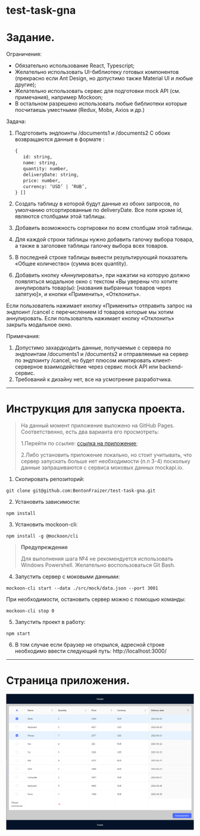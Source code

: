 # test-task-gna

# Задание.

Ограничения:

- Обязательно использование React, Typescript;
- Желательно использовать UI-библиотеку готовых компонентов (прекрасно если Ant Design, но допустимо также Material UI и любые другие);
- Желательно использовать сервис для подготовки mock API (см. примечания), например Mockoon;
- В остальном разрешено использовать любые библиотеки которые посчитаешь уместными (Redux, Mobx, Axios и др.)

Задача:

1. Подготовить эндпоинты /documents1 и /documents2
   С обоих возвращаются данные в формате :

   ```
   {
      id: string,
      name: string,
      quantity: number,
      deliveryDate: string,
      price: number,
      currency: ‘USD’ | ‘RUB’,
   } []
   ```

2. Создать таблицу в которой будут данные из обоих запросов, по умолчанию отсортированные по deliveryDate.
   Все поля кроме id, являются столбцами этой таблицы.

3. Добавить возможность сортировки по всем столбцам этой таблицы.

4. Для каждой строки таблицы нужно добавить галочку выбора товара, а также в заголовке таблицы галочку выбора всех товаров.

5. В последней строке таблицы вывести результирующий показатель «Общее количество» (сумма всех quantity).

6. Добавить кнопку «Аннулировать», при нажатии на которую должно появляться модальное окно с текстом
   «Вы уверены что хотите аннулировать товар(ы): [названия выбранных товаров через запятую]»,
   и кнопки «Применить», «Отклонить».

Если пользователь нажимает кнопку «Применить» отправить запрос на эндпоинт /cancel с перечислением id товаров которые мы хотим аннулировать.
Если пользователь нажимает кнопку «Отклонить» закрыть модальное окно.

Примечания:

1. Допустимо захардкодить данные, получаемые с сервера по эндпоинтам /documents1 и /documents2 и отправляемые на сервер по эндпоинту /cancel, но будет плюсом имитировать клиент-серверное взаимодействие через сервис mock API или backend-сервис.
2. Требований к дизайну нет, все на усмотрение разработчика.

---

# Инструкция для запуска проекта.

> На данный момент приложение выложено на GitHub Pages. Соответственно, есть два варианта его просмотреть:
> 
>1.Перейти по ссылке: [ссылка на приложение](https://bentonfraizer.github.io/test-task-gna/);
> 
>2.Либо установить приложение локально, но стоит учитывать, что сервер запускать больше нет необходимости (п.п 3-4) 
> поскольку данные запрашиваются с сервиса моковых данных mockapi.io.

1. Скопировать репозиторий:

```
git clone git@github.com:BentonFraizer/test-task-gna.git
```

2. Установить зависимости:

```
npm install
```

3. Установить mockoon-cli:

```
npm install -g @mockoon/cli
```

> **Предупреждение**
>
> Для выполнения шага №4 не рекомендуется использовать Windows Powershell. Желательно воспользоваться Git Bash.

4. Запустить сервер с моковыми данными:

```
mockoon-cli start --data ./src/mock/data.json --port 3001
```

При необходимости, остановить сервер можно с помощью команды:

```
mockoon-cli stop 0
```

5. Запустить проект в работу:

```
npm start
```

6. В том случае если браузер не открылся, адресной строке необходимо ввести следующий путь:
   http://localhost:3000/

---

# Страница приложения.

<img src="https://github.com/BentonFraizer/test-task-gna/blob/main/.github/workflows/main_page.png" width="769" />
